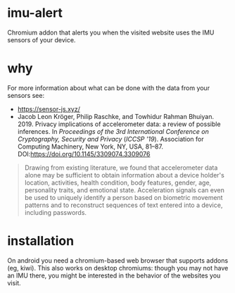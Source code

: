 # imu-alert
Chromium addon that alerts you when the visited website uses the IMU sensors of your device.


# why
For more information about what can be done with the data from your sensors see:
* https://sensor-js.xyz/
* Jacob Leon Kröger, Philip Raschke, and Towhidur Rahman Bhuiyan. 2019. Privacy implications of accelerometer data: a review of possible inferences. In <i>Proceedings of the 3rd International Conference on Cryptography, Security and Privacy</i> (<i>ICCSP '19</i>). Association for Computing Machinery, New York, NY, USA, 81–87. DOI:https://doi.org/10.1145/3309074.3309076

> Drawing from existing literature, we found that accelerometer data alone may be sufficient to obtain information about a device holder's location, activities, health condition, body features, gender, age, personality traits, and emotional state. Acceleration signals can even be used to uniquely identify a person based on biometric movement patterns and to reconstruct sequences of text entered into a device, including passwords.


# installation
On android you need a chromium-based web browser that supports addons (eg, kiwi).
This also works on desktop chromiums: though you may not have an IMU there, you might be interested in the behavior of the websites you visit.
